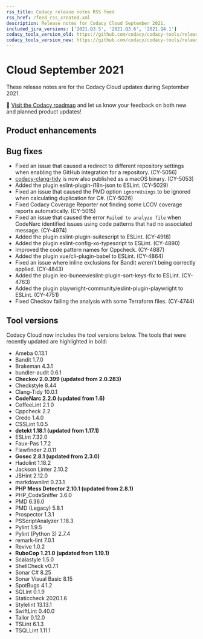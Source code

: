 ```yaml
---
rss_title: Codacy release notes RSS feed
rss_href: /feed_rss_created.xml
description: Release notes for Codacy Cloud September 2021.
included_jira_versions: ['2021.Q3.5', '2021.Q3.6', '2021.Q4.1']
codacy_tools_version_old: https://github.com/codacy/codacy-tools/releases/tag/3.7.0
codacy_tools_version_new: https://github.com/codacy/codacy-tools/releases/tag/3.9.12
---
```


# Cloud September 2021

These release notes are for the Codacy Cloud updates during September 2021.

📢 [Visit the Codacy roadmap](https://roadmap.codacy.com) and <span class="skip-vale">let us know</span> your feedback on both new and planned product updates!

<!--TODO Check these issues

Jira issues without release notes

Epics:
-   https://codacy.atlassian.net/browse/CY-4617
-   https://codacy.atlassian.net/browse/CY-4408

Bugs and Community Issues:

Jira issues with disabled release notes

Epics:
-   https://codacy.atlassian.net/browse/CY-5021
-   https://codacy.atlassian.net/browse/CY-4934
-   https://codacy.atlassian.net/browse/CY-4676
-   https://codacy.atlassian.net/browse/CY-4654
-   https://codacy.atlassian.net/browse/CY-4082

Bugs and Community Issues:
-   https://codacy.atlassian.net/browse/CY-5023
-   https://codacy.atlassian.net/browse/CY-4990
-   https://codacy.atlassian.net/browse/CY-4969
-   https://codacy.atlassian.net/browse/CY-4967
-   https://codacy.atlassian.net/browse/CY-4966
-   https://codacy.atlassian.net/browse/CY-4958
-   https://codacy.atlassian.net/browse/CY-4946
-   https://codacy.atlassian.net/browse/CY-4908
-   https://codacy.atlassian.net/browse/CY-4907
-   https://codacy.atlassian.net/browse/CY-4898
-   https://codacy.atlassian.net/browse/CY-4897
-   https://codacy.atlassian.net/browse/CY-4889
-   https://codacy.atlassian.net/browse/CY-4886
-   https://codacy.atlassian.net/browse/CY-4885
-   https://codacy.atlassian.net/browse/CY-4874
-   https://codacy.atlassian.net/browse/CY-4867
-   https://codacy.atlassian.net/browse/CY-4863
-   https://codacy.atlassian.net/browse/CY-4861
-   https://codacy.atlassian.net/browse/CY-4860
-   https://codacy.atlassian.net/browse/CY-4850
-   https://codacy.atlassian.net/browse/CY-4822
-   https://codacy.atlassian.net/browse/CY-4820
-   https://codacy.atlassian.net/browse/CY-4773
-   https://codacy.atlassian.net/browse/CY-4738
-   https://codacy.atlassian.net/browse/CY-4688
-->

## Product enhancements


## Bug fixes

-   Fixed an issue that caused a redirect to different repository settings when enabling the GitHub integration for a repository. (CY-5056)
-   [<span class="skip-vale">codacy-clang-tidy</span>](https://github.com/codacy/codacy-clang-tidy) is now also published as a macOS binary. (CY-5053)
-   Added the plugin eslint-plugin-i18n-json to ESLint. (CY-5029)
-   Fixed an issue that caused the PMD option `ignoreUsings` to be ignored when calculating duplication for C#. (CY-5026)
-   Fixed Codacy Coverage Reporter not finding some LCOV coverage reports automatically. (CY-5015)
-   Fixed an issue that caused the error `Failed to analyze file` when CodeNarc identified issues using code patterns that had no associated message. (CY-4974)
-   Added the plugin eslint-plugin-suitescript to ESLint. (CY-4918)
-   Added the plugin eslint-config-xo-typescript to ESLint. (CY-4890)
-   Improved the code pattern names for Cppcheck. (CY-4887)
-   Added the plugin vue/cli-plugin-babel to ESLint. (CY-4864)
-   Fixed an issue where inline exclusions for Bandit weren't being correctly applied. (CY-4843)
-   Added the plugin leo-buneev/eslint-plugin-sort-keys-fix to ESLint. (CY-4763)
-   Added the plugin playwright-community/eslint-plugin-playwright to ESLint. (CY-4751)
-   Fixed Checkov failing the analysis with some Terraform files. (CY-4744)

## Tool versions

Codacy Cloud now includes the tool versions below. The tools that were recently updated are highlighted in bold:

-   Ameba 0.13.1
-   Bandit 1.7.0
-   Brakeman 4.3.1
-   bundler-audit 0.6.1
-   **Checkov 2.0.399 (updated from 2.0.283)**
-   Checkstyle 8.44
-   Clang-Tidy 10.0.1
-   **CodeNarc 2.2.0 (updated from 1.6)**
-   CoffeeLint 2.1.0
-   Cppcheck 2.2
-   Credo 1.4.0
-   CSSLint 1.0.5
-   **detekt 1.18.1 (updated from 1.17.1)**
-   ESLint 7.32.0
-   Faux-Pas 1.7.2
-   Flawfinder 2.0.11
-   **Gosec 2.8.1 (updated from 2.3.0)**
-   Hadolint 1.18.2
-   Jackson Linter 2.10.2
-   JSHint 2.12.0
-   markdownlint 0.23.1
-   **PHP Mess Detector 2.10.1 (updated from 2.8.1)**
-   PHP_CodeSniffer 3.6.0
-   PMD 6.36.0
-   PMD (Legacy) 5.8.1
-   Prospector 1.3.1
-   PSScriptAnalyzer 1.18.3
-   Pylint 1.9.5
-   Pylint (Python 3) 2.7.4
-   remark-lint 7.0.1
-   Revive 1.0.2
-   **RuboCop 1.21.0 (updated from 1.19.1)**
-   Scalastyle 1.5.0
-   ShellCheck v0.7.1
-   Sonar C# 8.25
-   Sonar Visual Basic 8.15
-   SpotBugs 4.1.2
-   SQLint 0.1.9
-   Staticcheck 2020.1.6
-   Stylelint 13.13.1
-   SwiftLint 0.40.0
-   Tailor 0.12.0
-   TSLint 6.1.3
-   TSQLLint 1.11.1
